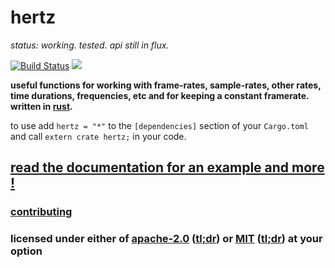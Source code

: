 # hertz

*status: working. tested. api still in flux.*

[![Build Status](https://travis-ci.org/snd/hertz.svg?branch=master)](https://travis-ci.org/snd/hertz/branches)
[![](https://meritbadge.herokuapp.com/hertz)](https://crates.io/crates/hertz)

**useful functions for working with frame-rates, sample-rates,
other rates,
time durations,
frequencies, etc and for keeping a constant framerate.
written in [rust](https://www.rust-lang.org/).**

to use add `hertz = "*"`
to the `[dependencies]` section of your `Cargo.toml` and call `extern crate hertz;` in your code.

## [read the documentation for an example and more !](https://snd.github.io/hertz/hertz/index.html)

### [contributing](contributing.md)

### licensed under either of [apache-2.0](LICENSE-APACHE) ([tl;dr](https://tldrlegal.com/license/apache-license-2.0-(apache-2.0))) or [MIT](LICENSE-MIT) ([tl;dr](https://tldrlegal.com/license/mit-license)) at your option
